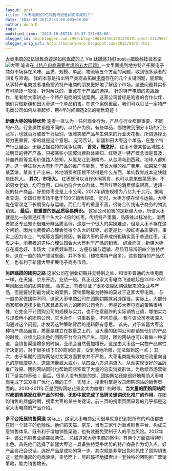 ```yaml
---
layout: post
title: "大枣电商的2亿销售奇迹是如何炼成的？"
date: '2013-09-26T12:33:00.003+08:00'
author: Wenh Q
tags:
modified_time: '2013-10-08T18:10:37.331+08:00'
blogger_id: tag:blogger.com,1999:blog-4961947611491238191.post-3112969879160247827
blogger_orig_url: http://binaryware.blogspot.com/2013/09/2.html
---
```

[大枣电商的2亿销售奇迹是如何炼成的？](http://www.tmtpost.com/66792.html)
Via [钛媒体TMTpost—把脉科技资本论](http://www.tmtpost.com/)
 ![大枣](http://www.tmtpost.com/wp-content/uploads/2013/09/138015820096-560x356.jpg "大枣")
笔者在[《特产电商需要考虑的五大问题》](http://www.tmtpost.com/60327.html)一文里面提到地方特产拓展电子商务市场存在风味、品质、规模、单品、物流等五个方面的问题，收到很多读者的回复与咨询。
我的本意是指出特产类商品拓展[电商](http://www.tmtpost.com/tag/electronic%EF%BC%8Dbusiness "查看 电商 中的全部文章")存在的几个关键问题，能帮助从事特产电商或者准备投资特产电商的朋友更好地了解这个市场。这些问题其实都有可能逐一攻破，针对解决的，重点在于产品的选择。
针对特产电商的实践操作，笔者给大家讲述一个特产电商的实战案例。这家公司曾经是笔者的合作伙伴，他们只做新疆和田大枣这一个单品销售。在这个案例里面，我们可以见证一家特产电商公司如何从零起步，用4年时间缔造2亿的销售奇迹！

**新疆大枣的独特优势**
笔者一直认为：任何商业行为，产品与行业都很重要，不同的产品，行业属性都是不同的。以特产为例，有些单品，哪怕做到细分市场的行业冠军，也就百万或者千万级别，很难突破产品与生俱来的行业天花板。所谓选择比努力更重要，指的就是这个意思。
无可否认，新疆和田大枣这个单品，在整个特产行业里面，无疑占据独特的竞争优势。
**首先，概念好**。
红枣不像某些区域性太过明显的特产产品，只被某些小区域消费群体熟知。红枣这一特产概念很是普及，补血养颜等食用价值路人皆知，从黑龙江到海南岛，从台湾岛到西藏，地球人都知道。这一特征将大大有利于产品的推广与销售，节省大量的推广费用。如果拿个某某蒸饼，某某土产出来，外地消费者压根不晓得是什么东西，单纯教育成本这块就能压死人。
**其次，市场大。**
红枣既可以当作休闲零食，也可以拿来做菜煲汤，不论男女老幼，均可食用，口味也符合大众群体，而且红枣的消费频率很高，远超一般的特产商品。好想你枣业是上市公司，2012年销售规模为八亿九千余万。据笔者查询，全国红枣市场不低于100亿销售规模。
同时，大枣方便存储与运输。大枣能在常温之下长期保存与运输，而且红枣的重量不高，很符合传统电子商务的物流销售。
**最后，更重要的是品质容易辨识。**
这家公司销售的是新疆大枣，所谓大枣就是比一般普通红枣个头大2-4倍的红枣。传统特产里面，品质难以标准化，消费者缺乏专业知识很难分辨品质高低，这是一个很大的实操难点，但是大枣不存在这个问题。因为消费者的心理会觉得个头大的红枣，必定是比一般红枣品质要好。事实上因为水土、气候等方面的原因，新疆大枣的营养成份也确实高于普通红枣。无形之中，消费者的这种心理认知会大大有利于产品的销售。
综合而言，新疆大枣存在概念好、市场大（消费频率高）、方便存储与运输、品质容易辨识四个独特优势。这在一般的特产领域里面，并不多见（植物类特产居多）。这些独特的产品优势，也有利于新疆大枣拓展电子商务市场。

**另辟蹊跷的团购之路**
这家公司在创业初期并无特别之处，和很多普通的大枣电商一样，在天猫、京东开店，业绩一般。真正让这家大枣电商飞速崛起是2010-2011年风起云涌的团购销售。
事实上，笔者见证了很多依靠团购做起来的企业与产品，但是要说到最为成功的案例，营销策略最为特殊的莫过于这家大枣电商。
与一般商家做团购不同，这家大枣电商公司在团购初期就另辟蹊径。实际上，大部分商家都会选择少数几家具备影响力的团购公司合作，但是该大枣电商的策略很特殊，它完全不计团购公司的规模与实力，也不在意最终的实际销售业绩，哪怕实力与规模再小的团购公司，它也合作。只重数量，不问质量。
我与该公司老板深入沟通过这个问题，才发现这种策略背后的逻辑颇有意思。
首先，对于新疆大枣这种特产商品而言，质量是建立在数量之上的。当大量的团购公司都销售他们的产品的时候，业绩比较出色的团购平台会自然产生。同时，团购网站也可以看做一种渠道，当销售渠道增多的时候，业绩会自然叠加增长。这是由大枣这一实物产品属性所决定的，对于很多线下020商家而言，受到场地所限，无法做到这一点；
其次，由于早期的团购网站对文案方面要求并不严格，大枣电商能有效地把流量向自己的旗舰店导入，这些流量或大或小，从四面八方涓涓流入，从而实现很好的品牌推广效果。团购网站同时也帮助网店积累了大量的忠实消费群体，为后续市场营销打下坚实的基础；
最后，很多人没有想到的是，团购网站还能很好地帮助大枣电商完成了SEO推广优化方面的工作。实际上，搜索引擎是收录团购网站的销售页面的。2010-2011年正是团购网站花重金大力做推广的时候，**当大量的团购网站同时都销售某家红枣产品的时候，无形中就完成了品牌关键词优化推广的作用**。在团购销售的鼎盛时期，搜索大枣的某些关键词，前三页的搜索页面呈现的几乎都是这家大枣电商的产品介绍。

**多平台拓展销售渠道**
实际上，这家大枣电商公司很早就意识到把所有的鸡蛋都放在同一个篮子的危险性。他们把天猫、京东、当当三家作为重点销售平台，构成三层销售体系，既有利于增加销售渠道，也有效避免受制于人的平台风险。2012年中，该公司销售业绩突破两亿。
总结这家大枣电商的案例，有两个方面做得特别出色。首先他们选择了新疆大枣这一具备独特竞争优势的特产商品作为切入点。好产品自己会说话，选好产品是成功的第一步。其次就是非常出色地抓住了团购销售这一猛然涌起的电商浪潮，乘势而上，另辟蹊径地摸索出一套独特的团购推广营销策略，助力销售增长。
